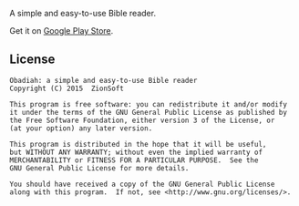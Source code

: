 A simple and easy-to-use Bible reader.

Get it on [Google Play Store](https://play.google.com/store/apps/details?id=net.zionsoft.obadiah).

License
-------
    Obadiah: a simple and easy-to-use Bible reader
    Copyright (C) 2015  ZionSoft

    This program is free software: you can redistribute it and/or modify
    it under the terms of the GNU General Public License as published by
    the Free Software Foundation, either version 3 of the License, or
    (at your option) any later version.

    This program is distributed in the hope that it will be useful,
    but WITHOUT ANY WARRANTY; without even the implied warranty of
    MERCHANTABILITY or FITNESS FOR A PARTICULAR PURPOSE.  See the
    GNU General Public License for more details.

    You should have received a copy of the GNU General Public License
    along with this program.  If not, see <http://www.gnu.org/licenses/>.
